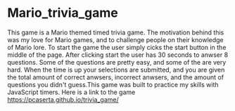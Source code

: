 # Mario_trivia_game

This game is a Mario themed timed trivia game. The motivation behind this was my love for Mario games, and to challenge people on their
knowledge of Mario lore. To start the game the user simply cicks the start button in the middle of the page. After clicking start the user has 30 seconds to anwser 8 questions. Some of the questions are pretty easy, and some of the are very hard. When the time is up your selections are submitted, and you are given the total amount of correct anwsers, incorrect anwsers, and the amount of questions you didn't guess.This game was built to practice my skills with JavaScript timers. Here is a link to the game https://pcaserta.github.io/trivia_game/
